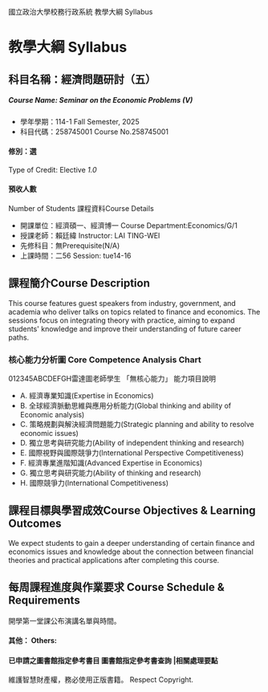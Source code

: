 國立政治大學校務行政系統 教學大綱 Syllabus
# 教學大綱 Syllabus
##  科目名稱：經濟問題研討（五）
#####  Course Name: Seminar on the Economic Problems (V)
  * 學年學期：114-1 Fall Semester, 2025 
  * 科目代碼：258745001 Course No.258745001
#### 修別：選
Type of Credit: Elective 
_1.0_
#### 預收人數
Number of Students
課程資料Course Details
  * 開課單位：經濟碩一、經濟博一 Course Department:Economics/G/1 
  * 授課老師：賴廷緯 Instructor: LAI TING-WEI 
  * 先修科目：無Prerequisite(N/A)
  * 上課時間：二56 Session: tue14-16
##  課程簡介Course Description
This course features guest speakers from industry, government, and academia who deliver talks on topics related to finance and economics. The sessions focus on integrating theory with practice, aiming to expand students' knowledge and improve their understanding of future career paths.
###  核心能力分析圖 Core Competence Analysis Chart
012345ABCDEFGH雷達圖老師學生
「無核心能力」 
能力項目說明
  * A. 經濟專業知識(Expertise in Economics)
  * B. 全球經濟脈動思維與應用分析能力(Global thinking and ability of Economic analysis)
  * C. 策略規劃與解決經濟問題能力(Strategic planning and ability to resolve economic issues)
  * D. 獨立思考與研究能力(Ability of independent thinking and research)
  * E. 國際視野與國際競爭力(International Perspective Competitiveness)
  * F. 經濟專業進階知識(Advanced Expertise in Economics)
  * G. 獨立思考與研究能力(Ability of thinking and research)
  * H. 國際競爭力(International Competitiveness)
##  課程目標與學習成效Course Objectives & Learning Outcomes 
We expect students to gain a deeper understanding of certain finance and economics issues and knowledge about the connection between financial theories and practical applications after completing this course.
##  每周課程進度與作業要求 Course Schedule & Requirements
開學第一堂課公布演講名單與時間。
####  其他： Others:
####  已申請之圖書館指定參考書目  圖書館指定參考書查詢 |相關處理要點
維護智慧財產權，務必使用正版書籍。 Respect Copyright.